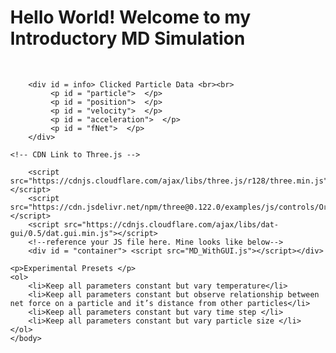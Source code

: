 <!DOCTYPE html>
<html>
	<head>
		<meta charset=utf-8>
		<meta name="viewport" content="width=device-width, user-scalable=no, minimum-scale=1.0, maximum-scale=1.0">
		<title>Simple Particle Motion</title>
		<style>
			body { margin: 0; }
			canvas { width: 100vh; height: 100vh }
			#info {
					position: absolute;
					top: 20vh;
					left: 5vw;
					width: 20vw;
					text-align: center;
					padding: 20px;
					z-index: 100;
					display:block;
					background-color: #D5D5D5;
					box-sizing: border-box;
					border-radius: 25px;
					}
			p {
				background-color: #ECECEC;
				box-sizing: border-box;
				margin-bottom: 0;
				margin-top: 0;
				text-align: center;
			   }
		#container{
				width: 100vw;
				height: 100vh;	
				}
		</style>
	</head>
	<body>
	<h1> Hello World! Welcome to my Introductory MD Simulation  </h1> <br>
	
		<div id = info> Clicked Particle Data <br><br>
			 <p id = "particle">  </p> 
			 <p id = "position">  </p> 
			 <p id = "velocity">  </p> 
			 <p id = "acceleration">  </p>
		     <p id = "fNet">  </p>
		</div>

    <!-- CDN Link to Three.js -->
    
		<script src="https://cdnjs.cloudflare.com/ajax/libs/three.js/r128/three.min.js"></script>
		<script src="https://cdn.jsdelivr.net/npm/three@0.122.0/examples/js/controls/OrbitControls.min.js"></script>
	    <script src="https://cdnjs.cloudflare.com/ajax/libs/dat-gui/0.5/dat.gui.min.js"></script>
		<!--reference your JS file here. Mine looks like below-->
    	<div id = "container"> <script src="MD_WithGUI.js"></script></div>
    	
    <p>Experimental Presets </p>
    <ol>
    	<li>Keep all parameters constant but vary temperature</li>
      	<li>Keep all parameters constant but observe relationship between net force on a particle and it’s distance from other particles</li>
        <li>Keep all parameters constant but vary time step </li>
        <li>Keep all parameters constant but vary particle size </li>
    </ol>
    </body>
</html>
